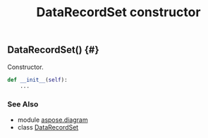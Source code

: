 ﻿---
title: DataRecordSet constructor
second_title: Aspose.Diagram for Python via .NET API References
description: 
type: docs
weight: 10
url: /python-net/aspose.diagram/datarecordset/__init__/
is_root: false
---

## DataRecordSet() {#}

Constructor.



```python
def __init__(self):
    ...
```





### See Also
* module [aspose.diagram](../../)
* class [DataRecordSet](/diagram/python-net/aspose.diagram/datarecordset)
